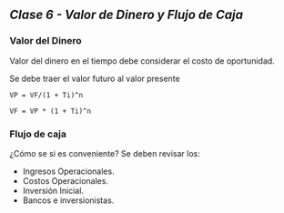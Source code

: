 ## _Clase 6 - Valor de Dinero y Flujo de Caja_

### Valor del Dinero

Valor del dinero en el tiempo debe considerar el costo de oportunidad.

Se debe traer el valor futuro al valor presente

~~~
VP = VF/(1 + Ti)^n

VF = VP * (1 + Ti)^n
~~~

### Flujo de caja

¿Cómo se si es conveniente? Se deben revisar los:

 * Ingresos Operacionales.
 * Costos Operacionales.
 * Inversión Inicial.
 * Bancos e inversionistas.